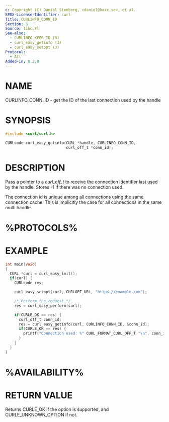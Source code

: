 ```yaml
---
c: Copyright (C) Daniel Stenberg, <daniel@haxx.se>, et al.
SPDX-License-Identifier: curl
Title: CURLINFO_CONN_ID
Section: 3
Source: libcurl
See-also:
  - CURLINFO_XFER_ID (3)
  - curl_easy_getinfo (3)
  - curl_easy_setopt (3)
Protocol:
  - All
Added-in: 8.2.0
---
```


# NAME

CURLINFO_CONN_ID - get the ID of the last connection used by the handle

# SYNOPSIS

~~~c
#include <curl/curl.h>

CURLcode curl_easy_getinfo(CURL *handle, CURLINFO_CONN_ID,
                           curl_off_t *conn_id);
~~~

# DESCRIPTION

Pass a pointer to a *curl_off_t* to receive the connection identifier last
used by the handle. Stores -1 if there was no connection used.

The connection id is unique among all connections using the same
connection cache. This is implicitly the case for all connections in the
same multi handle.

# %PROTOCOLS%

# EXAMPLE

~~~c
int main(void)
{
  CURL *curl = curl_easy_init();
  if(curl) {
    CURLcode res;

    curl_easy_setopt(curl, CURLOPT_URL, "https://example.com");

    /* Perform the request */
    res = curl_easy_perform(curl);

    if(CURLE_OK == res) {
      curl_off_t conn_id;
      res = curl_easy_getinfo(curl, CURLINFO_CONN_ID, &conn_id);
      if(CURLE_OK == res) {
        printf("Connection used: %" CURL_FORMAT_CURL_OFF_T "\n", conn_id);
      }
    }
  }
}
~~~

# %AVAILABILITY%

# RETURN VALUE

Returns CURLE_OK if the option is supported, and CURLE_UNKNOWN_OPTION if not.
